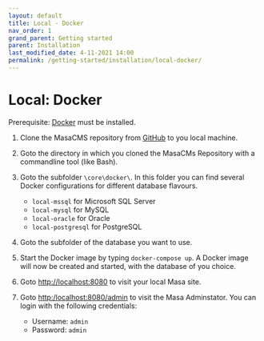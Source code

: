 ```yaml
---
layout: default
title: Local - Docker
nav_order: 1
grand_parent: Getting started
parent: Installation
last_modified_date: 4-11-2021 14:00
permalink: /getting-started/installation/local-docker/
---
```


# Local: Docker

Prerequisite: [Docker](https://www.docker.com/) must be installed.

1. Clone the MasaCMS repository from [GitHub](https://github.com/MasaCMS/MasaCMS) to you local machine.

2. Goto the directory in which you cloned the MasaCMs Repository with a commandline tool (like Bash).

3. Goto the subfolder `\core\docker\`. In this folder you can find several Docker configurations for different database flavours.
    * `local-mssql`  for Microsoft SQL Server
    * `local-mysql`  for MySQL
    * `local-oracle` for Oracle
    * `local-postgresql` for PostgreSQL

4. Goto the subfolder of the database you want to use.

5. Start the Docker image by typing `docker-compose up`. A Docker image will now be created and started, with the database of you choice.

6. Goto [http://localhost:8080](http://localhost:8080) to visit your local Masa site.

7. Goto [http:/localhost:8080/admin](http:/localhost:8080/admin) to visit the Masa Adminstator. You can login with the following credentials:
    * Username: `admin`
    * Password: `admin`